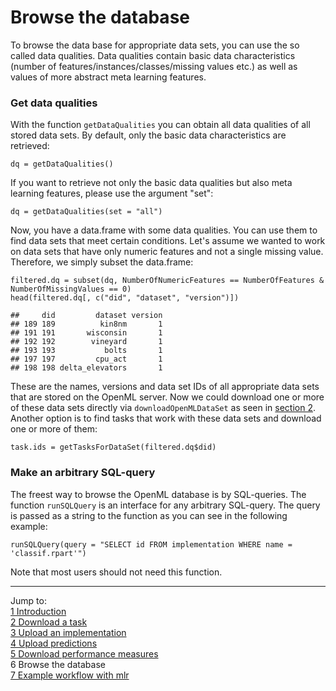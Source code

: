 Browse the database
===================

To browse the data base for appropriate data sets, you can use the so called data qualities. Data qualities contain basic data characteristics (number of features/instances/classes/missing values
etc.) as well as values of more abstract meta learning features. 

### Get data qualities
With the function `getDataQualities` you can obtain all data qualities of all stored data sets. 
By default, only the basic data characteristics are retrieved:

```splus
dq = getDataQualities()
```

If you want to retrieve not only the basic data qualities but also meta learning features, 
please use the argument "set":

```splus
dq = getDataQualities(set = "all")
```

Now, you have a data.frame with some data qualities. You can use them to find data sets that meet
certain conditions. Let's assume we wanted to work on data sets that have only numeric features and
not a single missing value. Therefore, we simply subset the data.frame:

```splus
filtered.dq = subset(dq, NumberOfNumericFeatures == NumberOfFeatures & NumberOfMissingValues == 0)
head(filtered.dq[, c("did", "dataset", "version")])
```

```
##     did         dataset version
## 189 189          kin8nm       1
## 191 191       wisconsin       1
## 192 192        vineyard       1
## 193 193           bolts       1
## 197 197         cpu_act       1
## 198 198 delta_elevators       1
```

These are the names, versions and data set IDs of all appropriate data sets that are stored on the 
OpenML server. Now we could download one or more of these data sets directly via
`downloadOpenMLDataSet` as seen in [section 2](2-Download-a-task.md). Another option is to find
tasks that work with these data sets and download one or more of them:

```splus
task.ids = getTasksForDataSet(filtered.dq$did)
```

### Make an arbitrary SQL-query
The freest way to browse the OpenML database is by SQL-queries. The function `runSQLQuery` is 
an interface for any arbitrary SQL-query. The query is passed as a string to the function as 
you can see in the following example:

```splus
runSQLQuery(query = "SELECT id FROM implementation WHERE name = 'classif.rpart'")
```

Note that most users should not need this function.

----------------------------------------------------------------------------------------------------
Jump to:   
[1 Introduction](1-Introduction.md)  
[2 Download a task](2-Download-a-task.md)  
[3 Upload an implementation](3-Upload-an-implementation.md)  
[4 Upload predictions](4-Upload-predictions.md)  
[5 Download performance measures](5-Download-performance-measures.md)  
6 Browse the database  
[7 Example workflow with mlr](7-Example-workflow-with-mlr.md)
